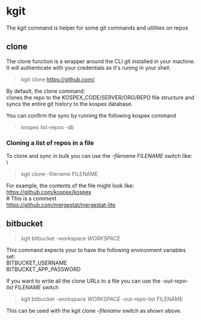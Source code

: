 # kgit

The kgit command is helper for some git commands and utilities on repos

## clone

The clone function is a wrapper around the CLI git installed in your machine.
It will authenticate with your credentials as it's runing in your shell. 

> kgit clone https://github.com/

By default, the clone command: \
clones the repo to the KOSPEX_CODE/SERVER/ORG/REPO file structure and \
syncs the entire git history to the kospex database. 

You can confirm the sync by running the following kospex command
> kospex list-repos -db

### Cloning a list of repos in a file

To clone and sync in bulk you can use the _-filename FILENAME_ switch like: \
> kgit clone -filename FILENAME

For example, the contents of the file might look like: \
https://github.com/kospex/kospex \
\# This is a comment \
https://github.com/mergestat/mergestat-lite


## bitbucket

> kgit bitbucket -workspace _WORKSPACE_

This command expects your to have the following environment variables set: \
BITBUCKET_USERNAME \
BITBUCKET_APP_PASSWORD

If you want to write all the clone URLs to a file you can use the _-out-repo-list FILENAME_ switch
> kgit bitbucket -workspace _WORKSPACE_ -out-repo-list FILENAME

This can be used with the kgit clone _-filename_ switch as shown above. 




